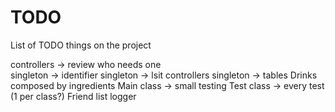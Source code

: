 # TODO
List of TODO things on the project

controllers → review who needs one <br />
singleton → identifier
singleton → lsit controllers
singleton → tables
Drinks composed by ingredients
Main class → small testing
Test class → every test (1 per class?)
Friend list
logger
